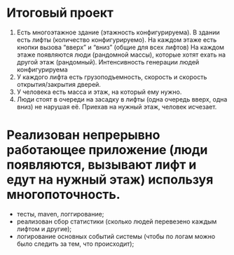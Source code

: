 # Итоговый проект
1. Есть многоэтажное здание (этажность конфигурируема). В здании есть лифты (количество конфигурируемо). На каждом этаже есть кнопки вызова “вверх” и “вниз” (общие для всех лифтов) На каждом этаже появляются люди (рандомной массы), которые хотят ехать на другой этаж (рандомный). Интенсивность генерации людей конфигурируема
2. У каждого лифта есть грузоподъемность, скорость и скорость открытия/закрытия дверей.
3. У человека есть масса и этаж, на который ему нужно.
4. Люди стоят в очереди на засадку в лифты (одна очередь вверх, одна вниз) не нарушая её. Приехав на нужный этаж, человек исчезает.
# Реализован непрерывно работающее приложение (люди появляются, вызывают лифт и едут на нужный этаж) используя многопоточность.
- тесты, maven, логгирование;
- реализован сбор статистики (сколько людей перевезено каждым лифтом и другие);
- логирование основных событий системы (чтобы по логам можно было следить за тем, что происходит);